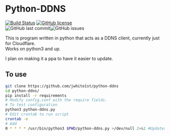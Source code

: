 # Python-DDNS

[![Build Status](https://travis-ci.com/jwhite1st/python-ddns.svg?branch=master)](https://travis-ci.com/jwhite1st/python-ddns) [![GitHub license](https://img.shields.io/github/license/jwhite1st/python-ddns?style=flat-square)](https://github.com/jwhite1st/python-ddns/blob/master/LICENSE.md)  
![GitHub last commit](https://img.shields.io/github/last-commit/jwhite1st/python-ddns)![GitHub issues](https://img.shields.io/github/issues-raw/jwhite1st/python-ddns)

This is program written in python that acts as a DDNS client, currently just for Cloudflare.  
Works on python3 and up.  

I plan on making it a ppa to have it easier to update.

## To use

```bash
git clone https://github.com/jwhite1st/python-ddns
cd python-ddns/
pip install -r requirements
# Modify config.conf with the require fields.
# To test configuration
python3 python-ddns.py
# Edit crontab to run script
crontab -e
# Add
0 * * * * /usr/bin/python3 $PWD/python-ddns.py >/dev/null 2>&1 #Updates every hour.
```
